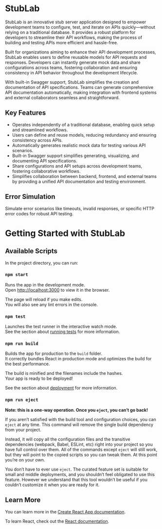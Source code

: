 # StubLab


StubLab is an innovative stub server application designed to empower development teams to configure, test, and iterate on APIs quickly—without relying on a traditional database. It provides a robust platform for developers to streamline their API workflows, making the process of building and testing APIs more efficient and hassle-free.  

Built for organizations aiming to enhance their API development processes, StubLab enables users to define reusable models for API requests and responses. Developers can instantly generate mock data and share configurations across teams, fostering collaboration and ensuring consistency in API behavior throughout the development lifecycle.  

With built-in Swagger support, StubLab simplifies the creation and documentation of API specifications. Teams can generate comprehensive API documentation automatically, making integration with frontend systems and external collaborators seamless and straightforward.  

## Key Features

  - Operates independently of a traditional database, enabling quick setup and streamlined workflows.
  - Users can define and reuse models, reducing redundancy and ensuring consistency across APIs.
  - Automatically generates realistic mock data for testing various API scenarios.
  - Built-in Swagger support simplifies generating, visualizing, and documenting API specifications.
  - Share configurations and API setups across development teams, fostering collaborative workflows.
  - Simplifies collaboration between backend, frontend, and external teams by providing a unified API documentation and testing environment.

## Error Simulation
  Simulate error scenarios like timeouts, invalid responses, or specific HTTP error codes for robust API testing.


# Getting Started with StubLab

## Available Scripts

In the project directory, you can run:

### `npm start`

Runs the app in the development mode.\
Open [http://localhost:3000](http://localhost:3000) to view it in the browser.

The page will reload if you make edits.\
You will also see any lint errors in the console.

### `npm test`

Launches the test runner in the interactive watch mode.\
See the section about [running tests](https://facebook.github.io/create-react-app/docs/running-tests) for more information.

### `npm run build`

Builds the app for production to the `build` folder.\
It correctly bundles React in production mode and optimizes the build for the best performance.

The build is minified and the filenames include the hashes.\
Your app is ready to be deployed!

See the section about [deployment](https://facebook.github.io/create-react-app/docs/deployment) for more information.

### `npm run eject`

**Note: this is a one-way operation. Once you `eject`, you can’t go back!**

If you aren’t satisfied with the build tool and configuration choices, you can `eject` at any time. This command will remove the single build dependency from your project.

Instead, it will copy all the configuration files and the transitive dependencies (webpack, Babel, ESLint, etc) right into your project so you have full control over them. All of the commands except `eject` will still work, but they will point to the copied scripts so you can tweak them. At this point you’re on your own.

You don’t have to ever use `eject`. The curated feature set is suitable for small and middle deployments, and you shouldn’t feel obligated to use this feature. However we understand that this tool wouldn’t be useful if you couldn’t customize it when you are ready for it.

## Learn More

You can learn more in the [Create React App documentation](https://facebook.github.io/create-react-app/docs/getting-started).

To learn React, check out the [React documentation](https://reactjs.org/).
